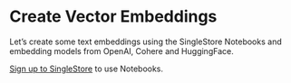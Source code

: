 # Create Vector Embeddings
Let’s create some text embeddings using the SingleStore Notebooks and embedding models from OpenAI, Cohere and HuggingFace. 

[Sign up to SingleStore](https://www.singlestore.com/cloud-trial/?utm_medium=referral&utm_source=pavan&utm_term=github&utm_content=vectremdngs) to use Notebooks.

